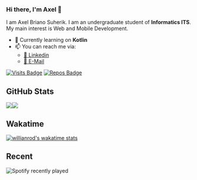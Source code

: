 ### Hi there, I'm Axel 👋

I am Axel Briano Suherik. I am an undergraduate student of **Informatics ITS**. My main interest is Web and Mobile Development.

- 🌱 Currently learning on **Kotlin**
- 📫 You can reach me via:
    - [📘 Linkedin](https://www.linkedin.com/in/axel-brians/)
    - [📧 E-Mail](mailto:axelbrians@gmail.com)

[![Visits Badge](https://badges.pufler.dev/visits/axelbrians/axelbrians)](https://badges.pufler.dev)
[![Repos Badge](https://badges.pufler.dev/repos/axelbrians)](https://badges.pufler.dev)
## GitHub Stats
<div style="display: flex; flex-direction: row; align-items: flex-start;">
    <img src="https://github-readme-stats.vercel.app/api?username=axelbrians&line_height=27&count_private=true&hide_border=true&show_icons=true&theme=tokyonight">
    <img src="https://github-readme-stats.vercel.app/api/top-langs/?username=axelbrians&hide_border=true&hide=html,css,blade&theme=tokyonight" />
</div>

## Wakatime
[![willianrod's wakatime stats](https://github-readme-stats.vercel.app/api/wakatime?username=axelbrians&theme=tokyonight)](https://github.com/axelbrians/github-readme-stats)
</br>


## Recent
![Spotify recently played](https://spotify-recently-played-readme.vercel.app/api?user=axelbrians)
